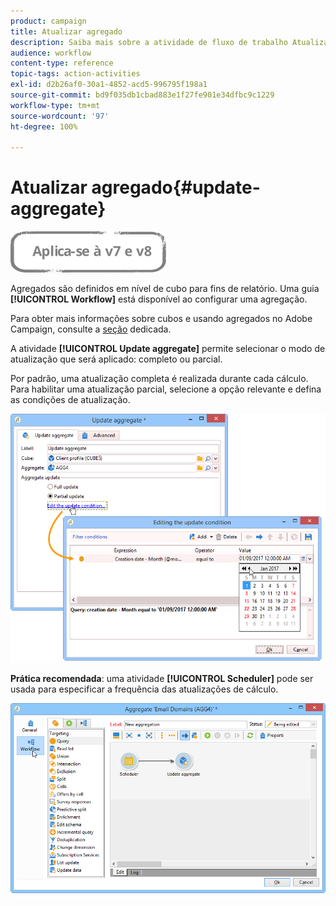 ```yaml
---
product: campaign
title: Atualizar agregado
description: Saiba mais sobre a atividade de fluxo de trabalho Atualizar agregado
audience: workflow
content-type: reference
topic-tags: action-activities
exl-id: d2b26af0-30a1-4852-acd5-996795f198a1
source-git-commit: bd9f035db1cbad883e1f27fe901e34dfbc9c1229
workflow-type: tm+mt
source-wordcount: '97'
ht-degree: 100%

---
```


# Atualizar agregado{#update-aggregate}

![](../../assets/common.svg)

Agregados são definidos em nível de cubo para fins de relatório. Uma guia **[!UICONTROL Workflow]** está disponível ao configurar uma agregação.

Para obter mais informações sobre cubos e usando agregados no Adobe Campaign, consulte a [seção](../../reporting/using/concepts-and-methodology.md#calculating-and-using-aggregates) dedicada.

A atividade **[!UICONTROL Update aggregate]** permite selecionar o modo de atualização que será aplicado: completo ou parcial.

Por padrão, uma atualização completa é realizada durante cada cálculo. Para habilitar uma atualização parcial, selecione a opção relevante e defina as condições de atualização.

![](assets/s_advuser_cube_agregate_05.png)

**Prática recomendada**: uma atividade **[!UICONTROL Scheduler]** pode ser usada para especificar a frequência das atualizações de cálculo.

![](assets/s_advuser_cube_agregate_04.png)
